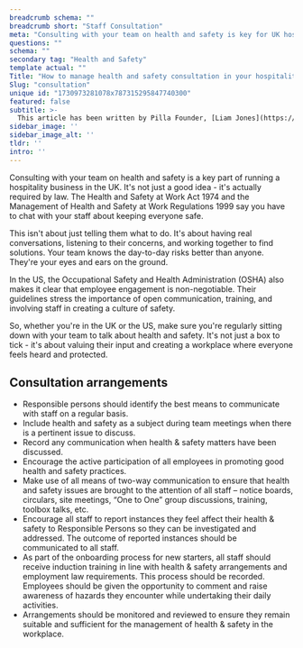 ```yaml
---
breadcrumb schema: ""
breadcrumb short: "Staff Consultation"
meta: "Consulting with your team on health and safety is key for UK hospitality businesses. It's required by law, but it's also about valuing their input and working together to create a safe workplace where everyone feels heard and protected."
questions: ""
schema: ""
secondary tag: "Health and Safety"
template actual: ""
Title: "How to manage health and safety consultation in your hospitality business."
Slug: "consultation"
unique id: "1730973281078x787315295847740300"
featured: false
subtitle: >-
  This article has been written by Pilla Founder, [Liam Jones](https://yourpilla.com/profile/liam-jones), click to [email Liam directly](mailto:liam@yourpilla.com), he reads every email.
sidebar_image: ''
sidebar_image_alt: ''
tldr: ''
intro: ''
---
```


 Consulting with your team on health and safety is a key part of running a hospitality business in the UK. It's not just a good idea - it's actually required by law. The Health and Safety at Work Act 1974 and the Management of Health and Safety at Work Regulations 1999 say you have to chat with your staff about keeping everyone safe.

 This isn't about just telling them what to do. It's about having real conversations, listening to their concerns, and working together to find solutions. Your team knows the day-to-day risks better than anyone. They're your eyes and ears on the ground.

 In the US, the Occupational Safety and Health Administration (OSHA) also makes it clear that employee engagement is non-negotiable. Their guidelines stress the importance of open communication, training, and involving staff in creating a culture of safety.

 So, whether you're in the UK or the US, make sure you're regularly sitting down with your team to talk about health and safety. It's not just a box to tick - it's about valuing their input and creating a workplace where everyone feels heard and protected.

 ## Consultation arrangements

 - Responsible persons should identify the best means to communicate with staff on a regular basis.
- Include health and safety as a subject during team meetings when there is a pertinent issue to discuss.
- Record any communication when health &amp; safety matters have been discussed.
- Encourage the active participation of all employees in promoting good health and safety practices.
- Make use of all means of two-way communication to ensure that health and safety issues are brought to the attention of all staff – notice boards, circulars, site meetings, “One to One” group discussions, training, toolbox talks, etc.
- Encourage all staff to report instances they feel affect their health &amp; safety to Responsible Persons so they can be investigated and addressed. The outcome of reported instances should be communicated to all staff.
- As part of the onboarding process for new starters, all staff should receive induction training in line with health &amp; safety arrangements and employment law requirements. This process should be recorded. Employees should be given the opportunity to comment and raise awareness of hazards they encounter while undertaking their daily activities.
- Arrangements should be monitored and reviewed to ensure they remain suitable and sufficient for the management of health &amp; safety in the workplace.